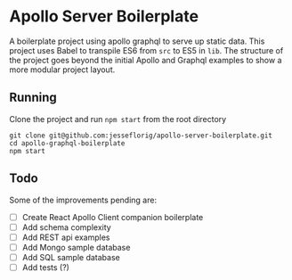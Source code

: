 # Apollo Server Boilerplate
A boilerplate project using apollo graphql to serve up static data. This project uses Babel to transpile ES6 from `src` to ES5 in `lib`. The structure of the project goes beyond the initial Apollo and Graphql examples to show a more modular project layout.

## Running
Clone the project and run `npm start` from the root directory
```
git clone git@github.com:jesseflorig/apollo-server-boilerplate.git
cd apollo-graphql-boilerplate
npm start
```

## Todo
Some of the improvements pending are:
 - [ ] Create React Apollo Client companion boilerplate
 - [ ] Add schema complexity
 - [ ] Add REST api examples
 - [ ] Add Mongo sample database
 - [ ] Add SQL sample database
 - [ ] Add tests (?)

